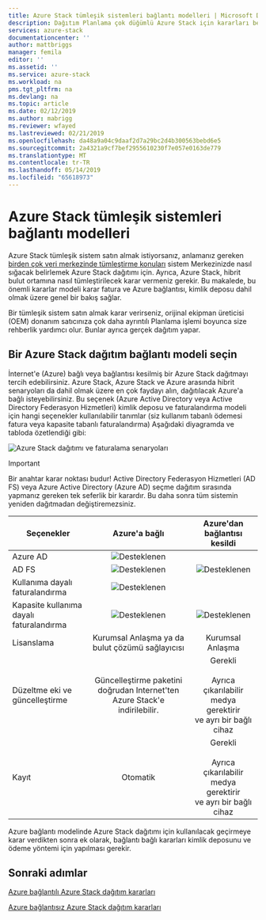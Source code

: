 ```yaml
---
title: Azure Stack tümleşik sistemleri bağlantı modelleri | Microsoft Docs
description: Dağıtım Planlama çok düğümlü Azure Stack için kararları belirleyin.
services: azure-stack
documentationcenter: ''
author: mattbriggs
manager: femila
editor: ''
ms.assetid: ''
ms.service: azure-stack
ms.workload: na
pms.tgt_pltfrm: na
ms.devlang: na
ms.topic: article
ms.date: 02/12/2019
ms.author: mabrigg
ms.reviewer: wfayed
ms.lastreviewed: 02/21/2019
ms.openlocfilehash: da48a9a04c9daaf2d7a29bc2d4b300563bebd6e5
ms.sourcegitcommit: 2a4321a9cf7bef2955610230f7e057e0163de779
ms.translationtype: MT
ms.contentlocale: tr-TR
ms.lasthandoff: 05/14/2019
ms.locfileid: "65618973"
---
```

# <a name="azure-stack-integrated-systems-connection-models"></a>Azure Stack tümleşik sistemleri bağlantı modelleri
Azure Stack tümleşik sistem satın almak istiyorsanız, anlamanız gereken [birden çok veri merkezinde tümleştirme konuları](azure-stack-datacenter-integration.md) sistem Merkezinizde nasıl sığacak belirlemek Azure Stack dağıtımı için. Ayrıca, Azure Stack, hibrit bulut ortamına nasıl tümleştirilecek karar vermeniz gerekir. Bu makalede, bu önemli kararlar modeli karar fatura ve Azure bağlantısı, kimlik deposu dahil olmak üzere genel bir bakış sağlar.

Bir tümleşik sistem satın almak karar verirseniz, orijinal ekipman üreticisi (OEM) donanım satıcınıza çok daha ayrıntılı Planlama işlemi boyunca size rehberlik yardımcı olur. Bunlar ayrıca gerçek dağıtım yapar.

## <a name="choose-an-azure-stack-deployment-connection-model"></a>Bir Azure Stack dağıtım bağlantı modeli seçin
İnternet'e (Azure) bağlı veya bağlantısı kesilmiş bir Azure Stack dağıtmayı tercih edebilirsiniz. Azure Stack, Azure Stack ve Azure arasında hibrit senaryoları da dahil olmak üzere en çok faydayı alın, dağıtılacak Azure'a bağlı isteyebilirsiniz. Bu seçenek (Azure Active Directory veya Active Directory Federasyon Hizmetleri) kimlik deposu ve faturalandırma modeli için hangi seçenekler kullanılabilir tanımlar (siz kullanım tabanlı ödemesi fatura veya kapasite tabanlı faturalandırma) Aşağıdaki diyagramda ve tabloda özetlendiği gibi: 

![Azure Stack dağıtımı ve faturalama senaryoları](media/azure-stack-connection-models/azure-stack-scenarios.png)  
  
> [!IMPORTANT]
> Bir anahtar karar noktası budur! Active Directory Federasyon Hizmetleri (AD FS) veya Azure Active Directory (Azure AD) seçme dağıtım sırasında yapmanız gereken tek seferlik bir karardır. Bu daha sonra tüm sistemin yeniden dağıtmadan değiştiremezsiniz.  


|Seçenekler|Azure'a bağlı|Azure'dan bağlantısı kesildi|
|-----|:-----:|:-----:|
|Azure AD|![Desteklenen](media/azure-stack-connection-models/check.png)| |
|AD FS|![Desteklenen](media/azure-stack-connection-models/check.png)|![Desteklenen](media/azure-stack-connection-models/check.png)|
|Kullanıma dayalı faturalandırma|![Desteklenen](media/azure-stack-connection-models/check.png)| |
|Kapasite kullanıma dayalı faturalandırma|![Desteklenen](media/azure-stack-connection-models/check.png)|![Desteklenen](media/azure-stack-connection-models/check.png)|
|Lisanslama| Kurumsal Anlaşma ya da bulut çözümü sağlayıcısı | Kurumsal Anlaşma |
|Düzeltme eki ve güncelleştirme|Güncelleştirme paketini doğrudan Internet'ten Azure Stack'e indirilebilir. |  Gerekli<br><br>Ayrıca çıkarılabilir medya gerektirir<br> ve ayrı bir bağlı cihaz |
| Kayıt | Otomatik | Gerekli<br><br>Ayrıca çıkarılabilir medya gerektirir<br> ve ayrı bir bağlı cihaz |

Azure bağlantı modelinde Azure Stack dağıtımı için kullanılacak geçirmeye karar verdikten sonra ek olarak, bağlantı bağlı kararları kimlik deposunu ve ödeme yöntemi için yapılması gerekir. 

## <a name="next-steps"></a>Sonraki adımlar

[Azure bağlantılı Azure Stack dağıtım kararları](azure-stack-connected-deployment.md)

[Azure bağlantısız Azure Stack dağıtım kararları](azure-stack-disconnected-deployment.md)
